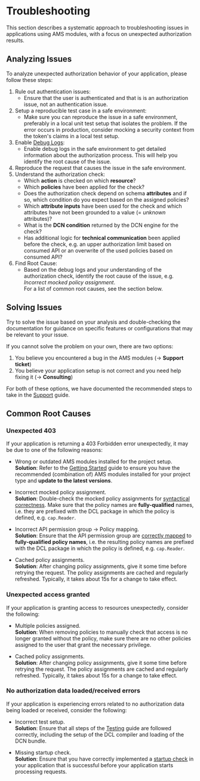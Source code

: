# Troubleshooting
This section describes a systematic approach to troubleshooting issues in applications using AMS modules, with a focus on unexpected authorization results.

## Analyzing Issues
To analyze unexpected authorization behavior of your application, please follow these steps:

1. Rule out authentication issues:
   - Ensure that the user is authenticated and that is is an authorization issue, not an authentication issue.
1. Setup a reproducible test case in a safe environment:
   - Make sure you can reproduce the issue in a safe environment, preferably in a local unit test setup that isolates the problem. If the error occurs in production, consider mocking a security context from the token's claims in a local test setup.
1. Enable [Debug Logs](/concepts/Logging):
   - Enable debug logs in the safe environment to get detailed information about the authorization process. This will help you identify the root cause of the issue.
1. Reproduce the request that causes the issue in the safe environment.
1. Understand the authorization check:
    - Which **action** is checked on which **resource**?
    - Which **policies** have been applied for the check?
    - Does the authorization check depend on schema **attributes** and if so, which condition do you expect based on the assigned policies?
    - Which **attribute inputs** have been used for the check and which attributes have not been grounded to a value (= *unknown* attributes)?
    - What is the **DCN condition** returned by the DCN engine for the check?
    - Has additional logic for **technical communication** been applied before the check, e.g. an upper authorization limit based on consumed API or an overwrite of the used policies based on consumed API?
1. Find Root Cause:
    - Based on the debug logs and your understanding of the authorization check, identify the root cause of the issue, e.g. *Incorrect mocked policy assignment*.\
    For a list of common root causes, see the section below.

## Solving Issues
Try to solve the issue based on your analysis and double-checking the documentation for guidance on specific features or configurations that may be relevant to your issue.

If you cannot solve the problem on your own, there are two options:

1. You believe you encountered a bug in the AMS modules (-> **Support ticket**)
1. You believe your application setup is not correct and you need help fixing it (-> **Consulting**)

For both of these options, we have documented the recommended steps to take in the [Support](/Support) guide.

## Common Root Causes

### Unexpected 403
If your application is returning a 403 Forbidden error unexpectedly, it may be due to one of the following reasons:

- Wrong or outdated AMS modules installed for the project setup.\
**Solution**: Refer to the [Getting Started](/concepts/GettingStarted.md) guide to ensure you have the recommended (combination of) AMS modules installed for your project type and **update to the latest versions**.

- Incorrect mocked policy assignment.\
**Solution**: Double-check the mocked policy assignments for [syntactical correctness](/concepts/Testing#assigning-policies-to-mocked-users). Make sure that the policy names are **fully-qualified** names, i.e. they are prefixed with the DCL package in which the policy is defined, e.g. `cap.Reader`.

- Incorrect API permission group -> Policy mapping.\
**Solution**: Ensure that the API permission group are [correctly mapped](/concepts/TechnicalCommunication#mapping-implementation) to **fully-qualified policy names**, i.e. the resulting policy names are prefixed with the DCL package in which the policy is defined, e.g. `cap.Reader`.

- Cached policy assignments.\
**Solution**: After changing policy assignments, give it some time before retrying the request. The policy assignments are cached and regularly refreshed. Typically, it takes about 15s for a change to take effect.

### Unexpected access granted
If your application is granting access to resources unexpectedly, consider the following:

- Multiple policies assigned.\
**Solution**: When removing policies to manually check that access is no longer granted without the policy, make sure there are no other policies assigned to the user that grant the necessary privilege.

- Cached policy assignments.\
**Solution**: After changing policy assignments, give it some time before retrying the request. The policy assignments are cached and regularly refreshed. Typically, it takes about 15s for a change to take effect.

### No authorization data loaded/received errors
If your application is experiencing errors related to no authorization data being loaded or received, consider the following:

- Incorrect test setup.\
**Solution**: Ensure that all steps of the [Testing](/concepts/Testing.md) guide are followed correctly, including the setup of the DCL compiler and loading of the DCN bundle.

- Missing startup check.\
**Solution**: Ensure that you have correctly implemented a [startup check](/concepts/Setup#startup-check) in your application that is successful before your application starts processing requests.